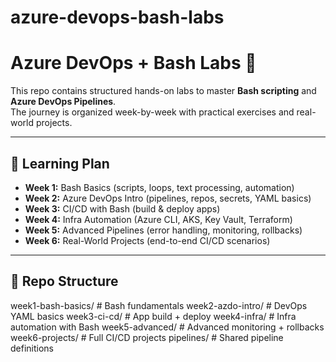 # azure-devops-bash-labs
# Azure DevOps + Bash Labs 🚀

This repo contains structured hands-on labs to master **Bash scripting** and **Azure DevOps Pipelines**.  
The journey is organized week-by-week with practical exercises and real-world projects.

---

## 📅 Learning Plan

- **Week 1:** Bash Basics (scripts, loops, text processing, automation)
- **Week 2:** Azure DevOps Intro (pipelines, repos, secrets, YAML basics)
- **Week 3:** CI/CD with Bash (build & deploy apps)
- **Week 4:** Infra Automation (Azure CLI, AKS, Key Vault, Terraform)
- **Week 5:** Advanced Pipelines (error handling, monitoring, rollbacks)
- **Week 6:** Real-World Projects (end-to-end CI/CD scenarios)

---

## 📂 Repo Structure

week1-bash-basics/ # Bash fundamentals
week2-azdo-intro/ # DevOps YAML basics
week3-ci-cd/ # App build + deploy
week4-infra/ # Infra automation with Bash
week5-advanced/ # Advanced monitoring + rollbacks
week6-projects/ # Full CI/CD projects
pipelines/ # Shared pipeline definitions
